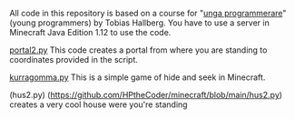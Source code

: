 All code in this repository is based on a course for "[unga programmerare](https://ungaprogrammerare.se/kurs/)" (young programmers) by Tobias Hallberg. You have to use a server in Minecraft Java Edition 1.12 to use the code. 

[portal2.py](https://github.com/HPtheCoder/minecraft/blob/main/portal2.py)
This code creates a portal from where you are standing to coordinates provided in the script. 

[kurragomma.py](https://github.com/HPtheCoder/minecraft/blob/main/kurragomma.py)
This is a simple game of hide and seek in Minecraft.

 (hus2.py) (https://github.com/HPtheCoder/minecraft/blob/main/hus2.py)
  creates a very cool house were you're standing
